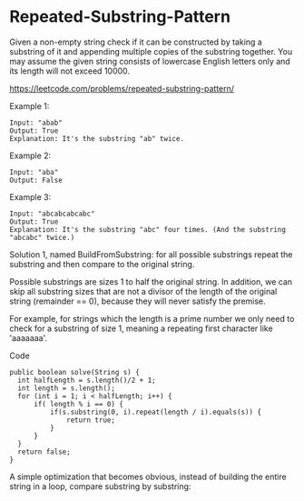 # Repeated-Substring-Pattern
Given a non-empty string check if it can be constructed by taking a substring of it and appending multiple copies of the substring together. You may assume the given string consists of lowercase English letters only and its length will not exceed 10000.

https://leetcode.com/problems/repeated-substring-pattern/



Example 1:
```
Input: "abab"
Output: True
Explanation: It's the substring "ab" twice.
```
Example 2:
```
Input: "aba"
Output: False
```
Example 3:
```
Input: "abcabcabcabc"
Output: True
Explanation: It's the substring "abc" four times. (And the substring "abcabc" twice.)
```

Solution 1, named BuildFromSubstring: for all possible substrings repeat the substring and then compare to the original string.

Possible substrings are sizes 1 to half the original string. In addition, we can skip all substring sizes that are not a divisor of the length of the original string (remainder == 0), because they will never satisfy the premise.

For example, for strings which the length is a prime number we only need to check for a substring of size 1, meaning a repeating first character like 'aaaaaaa'. 


Code
```
public boolean solve(String s) {
  int halfLength = s.length()/2 + 1;
  int length = s.length();
  for (int i = 1; i < halfLength; i++) {
      if( length % i == 0) {
          if(s.substring(0, i).repeat(length / i).equals(s)) {
              return true;
          }
      }
  }
  return false;
}
```

A simple optimization that becomes obvious, instead of building the entire string in a loop, compare substring by substring:



